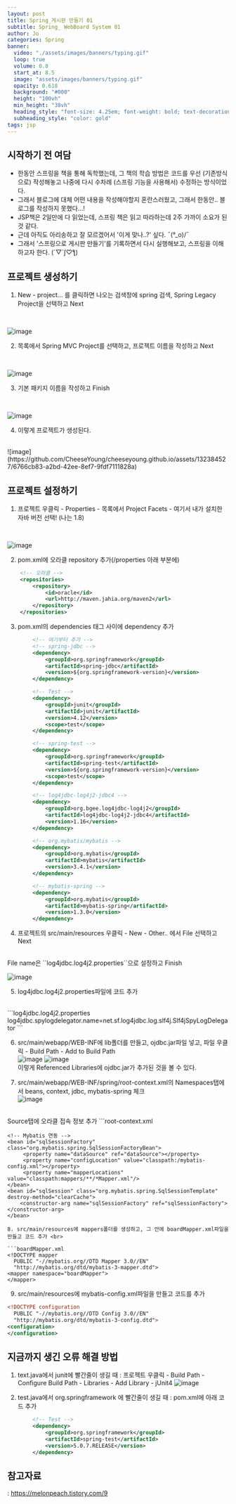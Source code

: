 ```yaml
---
layout: post
title: Spring_게시판 만들기 01
subtitle: Spring_ WebBoard System 01
author: Jo 
categories: Spring
banner:
  video: "./assets/images/banners/typing.gif"
  loop: true
  volume: 0.8
  start_at: 8.5
  image: "assets/images/banners/typing.gif"
  opacity: 0.618
  background: "#000"
  height: "100vh"
  min_height: "38vh"
  heading_style: "font-size: 4.25em; font-weight: bold; text-decoration: underline"
  subheading_style: "color: gold"
tags: jsp
---
```


## 시작하기 전 여담
- 한동안 스프링을 책을 통해 독학했는데, 그 책의 학습 방법은 코드를 우선 (기존방식으로) 작성해놓고 나중에 다시 수차례 (스프링 기능을 사용해서) 수정하는 방식이었다.
- 그래서 블로그에 대체 어떤 내용을 작성해야할지 혼란스러웠고, 그래서 한동안.. 블로그를 작성하지 못했다...!
- JSP책은 2일만에 다 읽었는데, 스프링 책은 읽고 따라하는데 2주 가까이 소요가 된 것 같다.
- 근데 아직도 아리송하고 잘 모르겠어서 '이게 맞나..?' 싶다. ¯\(°_o)/¯
- 그래서 '스프링으로 게시판 만들기'를 기록하면서 다시 실행해보고, 스프링을 이해하고자 한다. (´▽`ʃ♡ƪ)

## 프로젝트 생성하기
1. New - project... 를 클릭하면 나오는 검색창에 spring 검색, Spring Legacy Project을 선택하고 Next
<br>

![image](https://github.com/CheeseYoung/cheeseyoung.github.io/assets/132384527/da727ce6-0c2b-4e3f-aebc-e97224e33d54)

2. 목록에서 Spring MVC Project를 선택하고, 프로젝트 이름을 작성하고 Next
<br>

![image](https://github.com/CheeseYoung/cheeseyoung.github.io/assets/132384527/042c4633-d1a8-463a-b74d-a3e6ff68dbbf)

3. 기본 패키지 이름을 작성하고 Finish  
<br>

![image](https://github.com/CheeseYoung/cheeseyoung.github.io/assets/132384527/8a2f077e-f9b2-4afb-803d-ae6f5287fd78)

4. 이렇게 프로젝트가 생성된다.  

<br>
![image](https://github.com/CheeseYoung/cheeseyoung.github.io/assets/132384527/6766cb83-a2bd-42ee-8ef7-9fdf7111828a)
 <br>

## 프로젝트 설정하기
1. 프로젝트 우클릭 - Properties - 목록에서 Project Facets - 여기서 내가 설치한 자바 버전 선택! (나는 1.8)
<br>

![image](https://github.com/CheeseYoung/cheeseyoung.github.io/assets/132384527/22334ba8-91e9-413c-9679-1ec102faa369)

2. pom.xml에 오라클 repository 추가(/properties 아래 부분에)
```pom.xml
	<!-- 오라클 -->
	<repositories>
		<repository>
			<id>oracle</id>
			<url>http://maven.jahia.org/maven2</url>
		</repository>
	</repositories>
 ```

3. pom.xml의 dependencies 태그 사이에 dependency 추가 

```pom.xml
		<!-- 여기부터 추가 -->
		<!-- spring-jdbc -->
		<dependency>
			<groupId>org.springframework</groupId>
			<artifactId>spring-jdbc</artifactId>
			<version>${org.springframework-version}</version>
		</dependency>

		<!-- Test -->
		<dependency>
			<groupId>junit</groupId>
			<artifactId>junit</artifactId>
			<version>4.12</version>
			<scope>test</scope>
		</dependency>

		<!-- spring-test -->
		<dependency>
			<groupId>org.springframework</groupId>
			<artifactId>spring-test</artifactId>
			<version>${org.springframework-version}</version>
			<scope>test</scope>
		</dependency>

		<!-- log4jdbc-log4j2-jdbc4 -->
		<dependency>
			<groupId>org.bgee.log4jdbc-log4j2</groupId>
			<artifactId>log4jdbc-log4j2-jdbc4</artifactId>
			<version>1.16</version>
		</dependency>

		<!-- org.mybatis/mybatis -->
		<dependency>
			<groupId>org.mybatis</groupId>
			<artifactId>mybatis</artifactId>
			<version>3.4.1</version>
		</dependency>

		<!-- mybatis-spring -->
		<dependency>
			<groupId>org.mybatis</groupId>
			<artifactId>mybatis-spring</artifactId>
			<version>1.3.0</version>
		</dependency>
```
4. 프로젝트의 src/main/resources 우클릭 - New - Other.. 에서 File 선택하고 Next 
<br>
File name은 ``log4jdbc.log4j2.properties``으로 설정하고 Finish <br>

![image](https://github.com/CheeseYoung/cheeseyoung.github.io/assets/132384527/061a4a66-ff1c-4fd7-ba60-14f790ad007d)

5. log4jdbc.log4j2.properties파일에 코드 추가 
<br>
```log4jdbc.log4j2.properties
log4jdbc.spylogdelegator.name=net.sf.log4jdbc.log.slf4j.Slf4jSpyLogDelegator
```

6. src/main/webapp/WEB-INF에 lib폴더를 만들고, ojdbc.jar파일 넣고, 파일 우클릭 - Build Path - Add to Build Path <br>
![image](https://github.com/CheeseYoung/cheeseyoung.github.io/assets/132384527/4c852bf5-1256-4187-bc2a-b462c6f1b0bc)
![image](https://github.com/CheeseYoung/cheeseyoung.github.io/assets/132384527/635bac5d-43a2-489f-8683-792ac32f2f80)
<br> 이렇게 Referenced Libraries에 ojdbc.jar가 추가된 것을 볼 수 있다.

7. src/main/webapp/WEB-INF/spring/root-context.xml의 Namespaces탭에서 beans, context, jdbc, mybatis-spring 체크 <br>
![image](https://github.com/CheeseYoung/cheeseyoung.github.io/assets/132384527/ebb7e463-effb-42ab-9a3b-c7bee5a7cc10)
<br>
Source탭에 오라클 접속 정보 추가
```root-context.xml
	<!-- 오라클 접속 -->
    <bean class="org.springframework.jdbc.datasource.DriverManagerDataSource" id="dataSource">
        <property name="driverClassName" value="net.sf.log4jdbc.sql.jdbcapi.DriverSpy"/>
        <property name="url" value="jdbc:log4jdbc:oracle:thin:@localhost:1521/xe"/>
        <property name="username" value="CHEESE"/>
        <property name="password" value="1234"/>
    </bean>
   
    <!-- Mybatis 연동 -->
    <bean id="sqlSessionFactory" class="org.mybatis.spring.SqlSessionFactoryBean">
         <property name="dataSource" ref="dataSource"></property>
         <property name="configLocation" value="classpath:/mybatis-config.xml"></property>
         <property name="mapperLocations" value="classpath:mappers/**/*Mapper.xml"/>
    </bean>
    <bean id="sqlSession" class="org.mybatis.spring.SqlSessionTemplate" destroy-method="clearCache">
        <constructor-arg name="sqlSessionFactory" ref="sqlSessionFactory"></constructor-arg>
    </bean>
```
8. src/main/resources에 mappers폴더를 생성하고, 그 안에 boardMapper.xml파일을 만들고 코드 추가 <br>

```boardMapper.xml
<!DOCTYPE mapper
  PUBLIC "-//mybatis.org//DTD Mapper 3.0//EN"
  "http://mybatis.org/dtd/mybatis-3-mapper.dtd">
<mapper namespace="boardMapper">
</mapper>
```

9. src/main/resources에 mybatis-config.xml파일을 만들고 코드를 추가 <br>

```mybatis-config.xml
<!DOCTYPE configuration
  PUBLIC "-//mybatis.org//DTD Config 3.0//EN"
  "http://mybatis.org/dtd/mybatis-3-config.dtd">
<configuration>
</configuration>
``` 

## 지금까지 생긴 오류 해결 방법

1. text.java에서 junit에 빨간줄이 생길 때
: 프로젝트 우클릭 - Build Path - Configure Build Path - Libraries - Add Library - jUnit4
![image](https://github.com/CheeseYoung/cheeseyoung.github.io/assets/132384527/c8556d8e-15cb-44f0-93d9-d5bdaabc6656)

2. test.java에서 org.springframework 에 빨간줄이 생길 때
: pom.xml에 아래 코드 추가
```pom.xml
		<!-- Test -->
		<dependency>
			<groupId>org.springframework</groupId>
			<artifactId>spring-test</artifactId>
			<version>5.0.7.RELEASE</version>
		</dependency>
```


## 참고자료
: https://melonpeach.tistory.com/9
